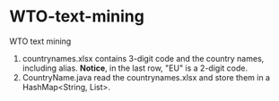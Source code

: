 WTO-text-mining
===============

WTO text mining

1. countrynames.xlsx contains 3-digit code and the country names, including alias. **Notice**, in the last row, "EU" is a 2-digit code.
2. CountryName.java read the countrynames.xlsx and store them in a HashMap<String, List<String>>.
